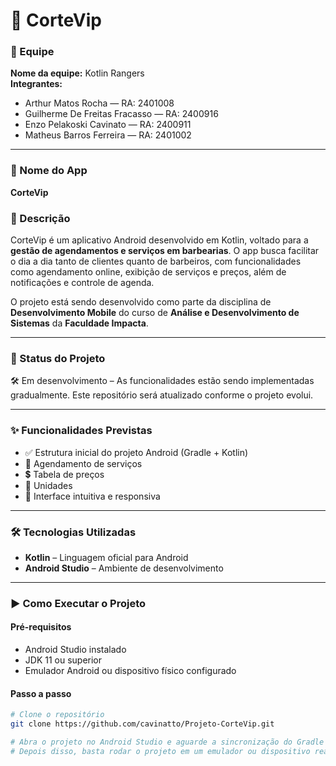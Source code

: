# 📱 CorteVip

### 👥 Equipe
**Nome da equipe:** Kotlin Rangers  
**Integrantes:**  
- Arthur Matos Rocha — RA: 2401008  
- Guilherme De Freitas Fracasso — RA: 2400916 
- Enzo Pelakoski Cavinato — RA: 2400911
- Matheus Barros Ferreira — RA: 2401002 

---

### 📌 Nome do App
**CorteVip**

### 🧾 Descrição
CorteVip é um aplicativo Android desenvolvido em Kotlin, voltado para a **gestão de agendamentos e serviços em barbearias**. O app busca facilitar o dia a dia tanto de clientes quanto de barbeiros, com funcionalidades como agendamento online, exibição de serviços e preços, além de notificações e controle de agenda.

O projeto está sendo desenvolvido como parte da disciplina de **Desenvolvimento Mobile** do curso de **Análise e Desenvolvimento de Sistemas** da **Faculdade Impacta**.

---

### 🚧 Status do Projeto
🛠️ Em desenvolvimento – As funcionalidades estão sendo implementadas gradualmente. Este repositório será atualizado conforme o projeto evolui.

---

### ✨ Funcionalidades Previstas
- ✅ Estrutura inicial do projeto Android (Gradle + Kotlin)    
- 📅 Agendamento de serviços  
- 💲 Tabela de preços
- 📍 Unidades  
- 📱 Interface intuitiva e responsiva  

---

### 🛠️ Tecnologias Utilizadas
- **Kotlin** – Linguagem oficial para Android  
- **Android Studio** – Ambiente de desenvolvimento   

---

### ▶️ Como Executar o Projeto

#### Pré-requisitos
- Android Studio instalado  
- JDK 11 ou superior  
- Emulador Android ou dispositivo físico configurado

#### Passo a passo
```bash
# Clone o repositório
git clone https://github.com/cavinatto/Projeto-CorteVip.git

# Abra o projeto no Android Studio e aguarde a sincronização do Gradle
# Depois disso, basta rodar o projeto em um emulador ou dispositivo real.
